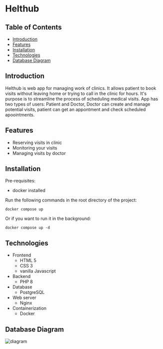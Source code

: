 # Helthub 

## Table of Contents

- [Introduction](#introduction)
- [Features](#features)
- [Installation](#installation)
- [Technologies](#technologies)
- [Database Diagram](#database-diagram)


## Introduction

Helthub is web app for managing work of clinics. It allows patient to book visits without leaving home or trying to call in the clinic for hours. It's purpose is to streamline the process of scheduling medical visits. App has two types of users: Patient and Doctor, Doctor can create and manage potential visits, patient can get an appontment and check scheduled apoointments. 

## Features

- Reserving visits in clinic
- Monitoring your visits
- Managing visits by doctor

## Installation

Pre-requisites:
- docker installed

Run the following commands in the root directory of the project:

```docker compose up```

Or if you want to run it in the background:

```docker compose up -d```

## Technologies

- Frontend
    - HTML 5
    - CSS 3
    - vanilla Javascript
- Backend 
    - PHP 8
- Database
    - PostgreSQL
- Web server
    - Nginx
- Containerization
    - Docker

## Database Diagram

![diagram](ERD.png)

